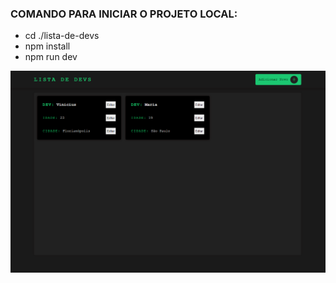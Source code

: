 <h3>COMANDO PARA INICIAR O PROJETO LOCAL:</h3>

<ul>
  <li>cd ./lista-de-devs </li>
  <li>npm install  </li>
  <li>npm run dev</li>
</ul>

<img  src="./design/preview.png">
